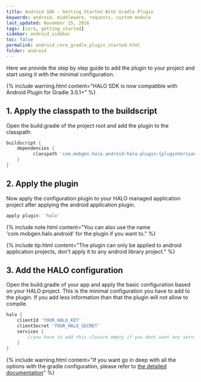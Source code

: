 ```yaml
---
title: Android SDK - Getting Started With Gradle Plugin
keywords: android, middleware, requests, custom module
last_updated: November 15, 2016
tags: [core, getting_started]
sidebar: android_sidebar
toc: false
permalink: android_core_gradle_plugin_started.html
folder: android
---
```


Here we provide the step by step guide to add the plugin to your project and start using it with the minimal configuration.

{% include warning.html content="HALO SDK is now compatible with Android Plugin for Gradle 3.0.1+" %}

## 1. Apply the classpath to the buildscript
Open the build.gradle of the project root and add the plugin to the classpath:

```groovy
buildscript {
    dependencies {
          classpath 'com.mobgen.halo.android:halo-plugin:{pluginVersion}'
    }
}
```

## 2. Apply the plugin
Now apply the configuration plugin to your HALO managed application project after applying the android application plugin.

```groovy
apply plugin: 'halo'
```

{% include note.html content="You can also use the name 'com.mobgen.halo.android' for the plugin if you want to." %}

{% include tip.html content="The plugin can only be applied to android application projects, don't apply it to any android library project." %}

## 3. Add the HALO configuration
Open the build.gradle of your app and apply the basic configuration based on your HALO project. This is the minimal configuration you have to add to the plugin. If you add less information than that the plugin will not allow to compile.

```groovy
halo {
    clientId 'YOUR_HALO_KEY'
    clientSecret 'YOUR_HALO_SECRET'
    services {
        //you have to add this closure empty if you dont want any service
    }
}
```

{% include warning.html content="If you want go in deep with all the options with the gradle configuration, please refer to [the detailed documentation](android_core_gradle_plugin_options.html)" %}
